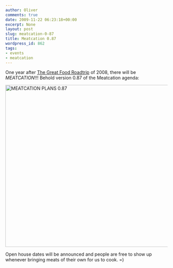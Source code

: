 ```yaml
---
author: Oliver
comments: true
date: 2009-11-22 06:23:18+00:00
excerpt: None
layout: post
slug: meatcation-0-87
title: Meatcation 0.87
wordpress_id: 862
tags:
- events
- meatcation
---
```


One year after <a href="http://www.owiber.com/category/roadtrip/">The Great Food Roadtrip</a> of 2008, there will be <i>MEATCATION</i>!!!  Behold version 0.87 of the Meatcation agenda:

<a href="http://www.flickr.com/photos/owiber/4123371355/" title="MEATCATION PLANS 0.87 by owiber, on Flickr"><img src="http://farm3.static.flickr.com/2792/4123371355_9bd5981fb8_o.png" width="605" height="505" alt="MEATCATION PLANS 0.87" /></a>

Open house dates will be announced and people are free to show up whenever bringing meats of their own for us to cook. =)